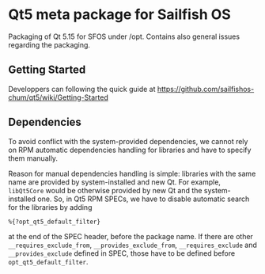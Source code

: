 # Qt5 meta package for Sailfish OS

Packaging of Qt 5.15 for SFOS under /opt. Contains also general issues
regarding the packaging.

## Getting Started

Developpers can following the quick guide at
https://github.com/sailfishos-chum/qt5/wiki/Getting-Started

## Dependencies

To avoid conflict with the system-provided dependencies, we cannot
rely on RPM automatic dependencies handling for libraries and have to
specify them manually.

Reason for manual dependencies handling is simple: libraries with the
same name are provided by system-installed and new Qt. For example,
`libQt5Core` would be otherwise provided by new Qt and the
system-installed one. So, in Qt5 RPM SPECs, we have to disable
automatic search for the libraries by adding

```
%{?opt_qt5_default_filter}
```

at the end of the SPEC header, before the package name. If there are
other `__requires_exclude_from`, `__provides_exclude_from`,
`__requires_exclude` and `__provides_exclude` defined in SPEC, those
have to be defined before `opt_qt5_default_filter`.
